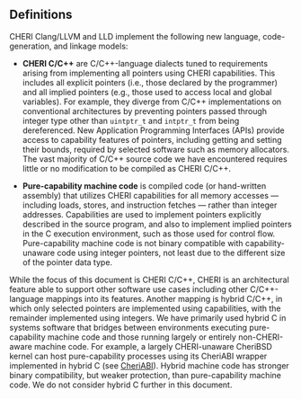 ## Definitions

CHERI Clang/LLVM and LLD implement the following new language,
code-generation, and linkage models:

* **CHERI C/C++** are C/C++-language dialects tuned to requirements arising from
implementing all pointers using CHERI capabilities.
This includes all explicit pointers (i.e., those declared by the programmer)
and all implied pointers (e.g., those used to access local and global
variables).
For example, they diverge from C/C++ implementations on conventional
architectures by preventing pointers passed through integer type other
than `uintptr_t` and `intptr_t` from being dereferenced.
New Application Programming Interfaces (APIs) provide access to capability
features of pointers, including getting and setting their bounds, required
by selected software such as memory allocators.
The vast majority of C/C++ source code we have encountered requires little
or no modification to be compiled as CHERI C/C++.

* **Pure-capability machine code** is compiled code (or hand-written assembly)
that utilizes CHERI capabilities for all memory accesses &mdash; including
loads, stores, and instruction fetches &mdash; rather than integer addresses.
Capabilities are used to implement pointers explicitly described in the source
program, and also to implement implied pointers in the C execution
environment, such as those used for control flow.
Pure-capability machine code is not binary compatible with capability-unaware
code using integer pointers, not least due to the different size of the
pointer data type.

While the focus of this document is CHERI C/C++, CHERI is an architectural
feature able to support other software use cases including other
C/C++-language mappings into its features.
Another mapping is hybrid C/C++, in which only selected pointers are
implemented using capabilities, with the remainder implemented using integers.
We have primarily used hybrid C in systems software that bridges between
environments executing pure-capability machine code and those running largely
or entirely non-CHERI-aware machine code.
For example, a largely CHERI-unaware CheriBSD kernel can host pure-capability
processes using its CheriABI wrapper implemented in hybrid C (see
[CheriABI](../cheriabi)).
Hybrid machine code has stronger binary compatibility, but weaker protection,
than pure-capability machine code.
We do not consider hybrid C further in this document.

